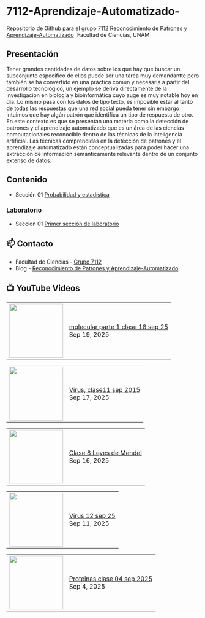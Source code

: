 # 7112-Aprendizaje-Automatizado-
Repositorio de Github para el grupo   [7112 Reconocimiento de Patrones y Aprendizaje-Automatizado](https://www.fciencias.unam.mx/docencia/horarios/presentacion/347481) |Facultad de Ciencias, UNAM

## Presentación
Tener grandes cantidades de datos sobre los que hay que buscar un subconjunto específico de ellos puede ser una tarea muy demandantte pero también se ha convertido en una práctica común y necesaria a partir del desarrollo tecnológico, un ejemplo se deriva directamente de la investigación en biología y bioinformática cuyo auge es muy notable hoy en día. Lo mismo pasa con los datos de tipo texto, es imposible estar al tanto de todas las respuestas que una red social pueda tener sin embargo intuimos que hay algún patrón que identifica un tipo de respuesta de otro. En este contexto es que se presentan una materia como la detección de patrones y el aprendizaje automatizado que es un área de las ciencias computacionales reconocible dentro de las técnicas de la inteligencia artificial. Las técnicas comprendidas en la detección de patrones y el aprendizaje automatizado están conceptualizadas para poder hacer una extracción de información semánticamente relevante dentro de un conjunto extenso de datos.

## Contenido
- Sección 01  [Probabilidad y estadística](https://github.com/7122-Aprendizaje-Automatizado/7112-Aprendizaje-Automatizado-/tree/main/Secci%C3%B3n%2001%20Probabilidad%20y%20Estadistica)

### Laboratorio
- Seccion 01  [Primer sección de laboratorio](https://github.com/7122-Aprendizaje-Automatizado/7112-Aprendizaje-Automatizado-/tree/main/Secci%C3%B3n01-Laboratorio)


## 📫 Contacto
- Facultad de Ciencias - [Grupo 7112](https://www.fciencias.unam.mx/docencia/horarios/presentacion/347481)
- Blog - [Reconocimiento de Patrones y Aprendizaje-Automatizado](https://sites.google.com/view/patronesciencias/inicio)

##  📺 	YouTube Videos
<!-- BLOG-POST-LIST:START --><table><tr><td><a href="https://www.youtube.com/watch?v=qunbupsyGIk"><img width="140px" src="https://i.ytimg.com/vi/qunbupsyGIk/mqdefault.jpg"></a></td>
<td><a href="https://www.youtube.com/watch?v=qunbupsyGIk">molecular parte 1 clase 18 sep 25</a><br/>Sep 19, 2025</td></tr></table>
<table><tr><td><a href="https://www.youtube.com/watch?v=hW5NJtRzGwk"><img width="140px" src="https://i.ytimg.com/vi/hW5NJtRzGwk/mqdefault.jpg"></a></td>
<td><a href="https://www.youtube.com/watch?v=hW5NJtRzGwk">Virus, clase11 sep 2015</a><br/>Sep 17, 2025</td></tr></table>
<table><tr><td><a href="https://www.youtube.com/watch?v=TMljH9MxGcc"><img width="140px" src="https://i.ytimg.com/vi/TMljH9MxGcc/mqdefault.jpg"></a></td>
<td><a href="https://www.youtube.com/watch?v=TMljH9MxGcc">Clase 8 Leyes de Mendel</a><br/>Sep 16, 2025</td></tr></table>
<table><tr><td><a href="https://www.youtube.com/watch?v=NGqeFvFywy4"><img width="140px" src="https://i.ytimg.com/vi/NGqeFvFywy4/mqdefault.jpg"></a></td>
<td><a href="https://www.youtube.com/watch?v=NGqeFvFywy4">Virus 12 sep 25</a><br/>Sep 11, 2025</td></tr></table>
<table><tr><td><a href="https://www.youtube.com/watch?v=-6XR4WWyF9I"><img width="140px" src="https://i.ytimg.com/vi/-6XR4WWyF9I/mqdefault.jpg"></a></td>
<td><a href="https://www.youtube.com/watch?v=-6XR4WWyF9I">Proteinas clase 04 sep 2025</a><br/>Sep 4, 2025</td></tr></table>
<!-- BLOG-POST-LIST:END -->
